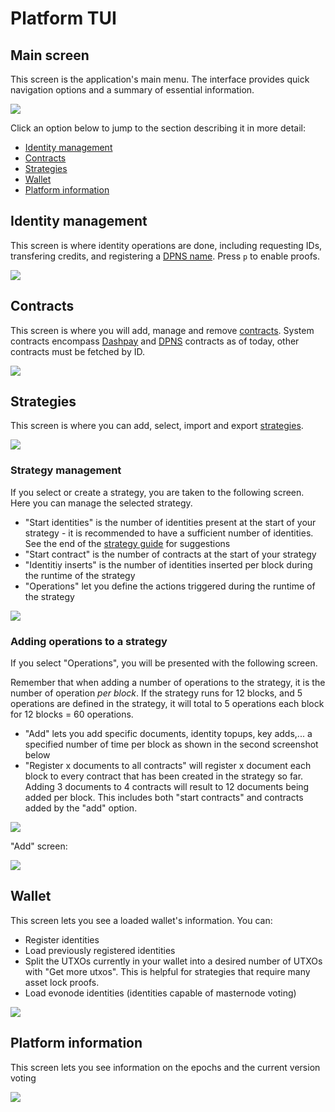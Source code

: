 # Platform TUI

## Main screen

This screen is the application's main menu. The interface provides quick navigation options and a summary of essential information.

![](./img/TUI-1.png)

Click an option below to jump to the section describing it in more detail:

- [Identity management](#identity-management)
- [Contracts](#contracts)
- [Strategies](#strategies)
- [Wallet](#wallet)
- [Platform information](#platform-information)

## Identity management

This screen is where identity operations are done, including requesting IDs, transfering credits, and registering a [DPNS name](https://docs.dash.org/projects/platform/en/stable/docs/explanations/dpns.html). Press `p` to enable proofs.

![](./img/TUI-2.png)

## Contracts

This screen is where you will add, manage and remove [contracts](https://docs.dash.org/projects/platform/en/stable/docs/tutorials/contracts-and-documents.html). System contracts encompass [Dashpay](https://docs.dash.org/projects/platform/en/stable/docs/explanations/dashpay.html) and [DPNS](https://docs.dash.org/projects/platform/en/stable/docs/explanations/dpns.html) contracts as of today, other contracts must be fetched by ID.

![](./img/TUI-8.png)

## Strategies

This screen is where you can add, select, import and export [strategies](https://www.dash.org/blog/strategy-tests-usage-guide/).

![](./img/TUI-11-2.png)

### Strategy management

If you select or create a strategy, you are taken to the following screen. Here you can manage the selected strategy.

- "Start identities" is the number of identities present at the start of your strategy - it is recommended to have a sufficient number of identities. See the end of the [strategy guide](https://www.dash.org/blog/strategy-tests-usage-guide/) for suggestions
- "Start contract" is the number of contracts at the start of your strategy
- "Identitiy inserts" is the number of identities inserted per block during the runtime of the strategy
- "Operations" let you define the actions triggered during the runtime of the strategy

![](./img/TUI-13.png)

### Adding operations to a strategy

If you select "Operations", you will be presented with the following screen.

Remember that when adding a number of operations to the strategy, it is the number of operation *per block*. If the strategy runs for 12 blocks, and 5 operations are defined in the strategy, it will total to 5 operations each block for 12 blocks = 60 operations.

- "Add" lets you add specific documents, identity topups, key adds,... a specified number of time per block as shown in the second screenshot below
- "Register x documents to all contracts" will register x document each block to every contract that has been created in the strategy so far. Adding 3 documents to 4 contracts will result to 12 documents being added per block. This includes both "start contracts" and contracts added by the "add" option.

![](./img/TUI-28.png)

"Add" screen:

![](./img/TUI-29.png)

## Wallet

This screen lets you see a loaded wallet's information. You can:

- Register identities
- Load previously registered identities
- Split the UTXOs currently in your wallet into a desired number of UTXOs with "Get more utxos". This is helpful for strategies that require many asset lock proofs.
- Load evonode identities (identities capable of masternode voting)

![](./img/TUI-43.png)

## Platform information

This screen lets you see information on the epochs and the current version voting

![](./img/TUI-49.png)

